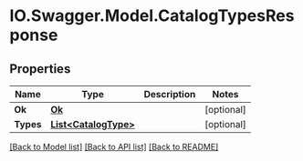 # IO.Swagger.Model.CatalogTypesResponse
## Properties

Name | Type | Description | Notes
------------ | ------------- | ------------- | -------------
**Ok** | [**Ok**](Ok.md) |  | [optional] 
**Types** | [**List&lt;CatalogType&gt;**](CatalogType.md) |  | [optional] 

[[Back to Model list]](../README.md#documentation-for-models) [[Back to API list]](../README.md#documentation-for-api-endpoints) [[Back to README]](../README.md)

